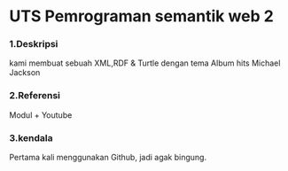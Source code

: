 # UTS Pemrograman semantik web 2
### 1.Deskripsi
kami membuat sebuah XML,RDF & Turtle dengan tema Album hits Michael Jackson
### 2.Referensi
Modul + Youtube
### 3.kendala
Pertama kali menggunakan Github, jadi agak bingung.
